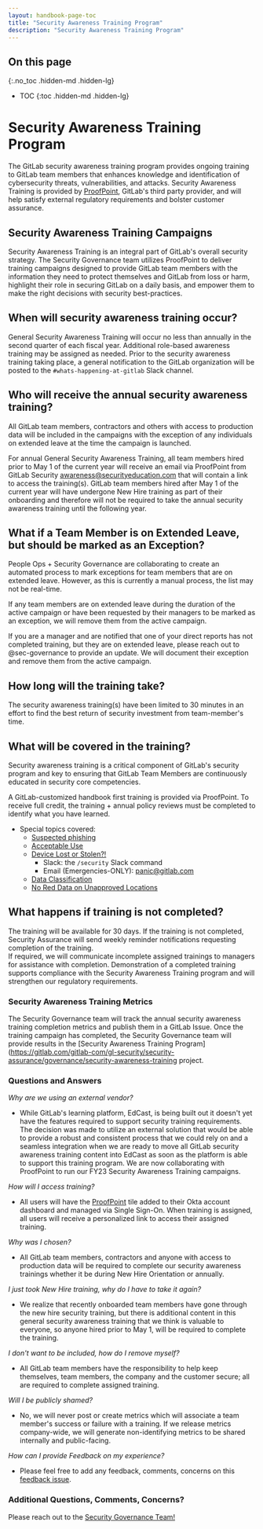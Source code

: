 ```yaml
---
layout: handbook-page-toc
title: "Security Awareness Training Program"
description: "Security Awareness Training Program"
---
```


## On this page
{:.no_toc .hidden-md .hidden-lg}

- TOC
{:toc .hidden-md .hidden-lg}

# Security Awareness Training Program

The GitLab security awareness training program provides ongoing training to GitLab team members that enhances knowledge and identification of cybersecurity threats, vulnerabilities, and attacks. Security Awareness Training is provided by [ProofPoint](https://gitlab.ws01-securityeducation.com/), GitLab's third party provider, and will help satisfy external regulatory requirements and bolster customer assurance.

## Security Awareness Training Campaigns

Security Awareness Training is an integral part of GitLab's overall security strategy. The Security Governance team utilizes ProofPoint to deliver training campaigns designed to provide GitLab team members with the information they need to protect themselves and GitLab from loss or harm, highlight their role in securing GitLab on a daily basis, and empower them to make the right decisions with security best-practices. 

## When will security awareness training occur?

General Security Awareness Training will occur no less than annually in the second quarter of each fiscal year. Additional role-based awareness training may be assigned as needed. Prior to the security awareness training taking place, a general notification to the GitLab organization will be posted to the `#whats-happening-at-gitlab` Slack channel.

## Who will receive the annual security awareness training?

All GitLab team members, contractors and others with access to production data will be included in the campaigns with the exception of any individuals on extended leave at the time the campaign is launched. 

For annual General Security Awareness Training, all team members hired prior to May 1 of the current year will receive an email via ProofPoint from GitLab Security awareness@securityeducation.com that will contain a link to access the training(s). GitLab team members hired after May 1 of the current year will have undergone New Hire training as part of their onboarding and therefore will not be required to take the annual security awareness training until the following year.

## What if a Team Member is on Extended Leave, but should be marked as an Exception?

People Ops + Security Governance are collaborating to create an automated process to mark exceptions for team members that are on extended leave. However, as this is currently a manual process, the list may not be real-time.  

If any team members are on extended leave during the duration of the active campaign or have been requested by their managers to be marked as an exception, we will remove them from the active campaign. 

If you are a manager and are notified that one of your direct reports has not completed training, but they are on extended leave, please reach out to @sec-governance to provide an update.  We will document their exception and remove them from the active campaign.

## How long will the training take? 

The security awareness training(s) have been limited to 30 minutes in an effort to find the best return of security investment from team-member's time.  

## What will be covered in the training?

Security awareness training is a critical component of GitLab's security program and key to ensuring that GitLab Team Members are continuously educated in security core competencies.  

A GitLab-customized handbook first training is provided via ProofPoint. To receive full credit, the training + annual policy reviews must be completed to identify what you have learned.

* Special topics covered:
    * [Suspected phishing](https://about.gitlab.com/handbook/security/#phishing-tests)
    * [Acceptable Use](https://about.gitlab.com/handbook/people-group/acceptable-use-policy/)
    * [Device Lost or Stolen?!](https://about.gitlab.com/handbook/security/#panic-email)
        * Slack: the `/security` Slack command
        * Email (Emergencies-ONLY): panic@gitlab.com
    * [Data Classification](https://about.gitlab.com/handbook/engineering/security/data-classification-standard.html)
    * [No Red Data on Unapproved Locations](https://about.gitlab.com/handbook/people-group/acceptable-use-policy/#security-and-proprietary-information)

## What happens if training is not completed?

The training will be available for 30 days.  If the training is not completed, Security Assurance will send weekly reminder notifications requesting completion of the training.  
If required, we will communicate incomplete assigned trainings to managers for assistance with completion.  Demonstration of a completed training supports compliance with the Security Awareness Training program and will strengthen our regulatory requirements.

### Security Awareness Training Metrics

The Security Governance team will track the annual security awareness training completion metrics and publish them in a GitLab Issue.  Once the training campaign has completed, the Security Governance team will provide results in the [Security Awareness Training Program](https://gitlab.com/gitlab-com/gl-security/security-assurance/governance/security-awareness-training project.

### Questions and Answers

*Why are we using an external vendor?*

* While GitLab's learning platform, EdCast, is being built out it doesn't yet have the features required to support security training requirements.  The decision was made to utilize an external solution that would be able to provide a robust and consistent process that we could rely on and a seamless integration when we are ready to move all GitLab security awareness training content into EdCast as soon as the platform is able to support this training program.  We are now collaborating with ProofPoint to run our FY23 Security Awareness Training campaigns.

*How will I access training?*

* All users will have the [ProofPoint](https://gitlab.ws01-securityeducation.com/) tile added to their Okta account dashboard and managed via Single Sign-On.  When training is assigned, all users will receive a personalized link to access their assigned training.

*Why was I chosen?*

* All GitLab team members, contractors and anyone with access to production data will be required to complete our security awareness trainings whether it be during New Hire Orientation or annually. 

*I just took New Hire training, why do I have to take it again?*

* We realize that recently onboarded team members have gone through the new hire security training, but there is additional content in this general security awareness training that we think is valuable to everyone, so anyone hired prior to May 1, will be required to complete the training.

*I don't want to be included, how do I remove myself?*

* All GitLab team members have the responsibility to help keep themselves, team members, the company and the customer secure; all are required to complete assigned training.

*Will I be publicly shamed?*

* No, we will never post or create metrics which will associate a team member's success or failure with a training.  If we release metrics company-wide, we will generate non-identifying metrics to be shared internally and public-facing.

*How can I provide Feedback on my experience?*

* Please feel free to add any feedback, comments, concerns on this [feedback issue](https://gitlab.com/gitlab-com/gl-security/security-assurance/governance/security-awareness-training/security-awareness-training-program/-/issues/8).

### Additional Questions, Comments, Concerns?

Please reach out to the [Security Governance Team!](/handbook/engineering/security/security-assurance/governance/)
